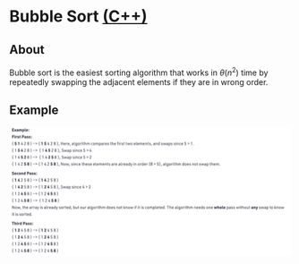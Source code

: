 # Bubble Sort [(C++)](./bubble-sort.cpp)

## About

Bubble sort is the easiest sorting algorithm that works in $\theta(n^2)$ time by repeatedly swapping the adjacent elements if they are in wrong order.

## Example

![Image](ex.png)
